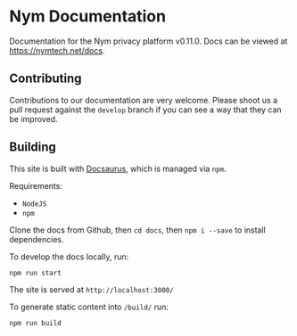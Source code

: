 # Nym Documentation

Documentation for the Nym privacy platform v0.11.0. Docs can be viewed at https://nymtech.net/docs.

## Contributing

Contributions to our documentation are very welcome. Please shoot us a pull request against the `develop` branch if you can see a way that they can be improved.

## Building

This site is built with [Docsaurus](https://docusaurus.io/), which is managed via `npm`. 

Requirements:

* `NodeJS` 
* `npm` 

Clone the docs from Github, then `cd docs`, then `npm i --save` to install dependencies. 

To develop the docs locally, run:

```console
npm run start
```

The site is served at `http://localhost:3000/`

To generate static content into `/build/` run:

```console
npm run build
```
